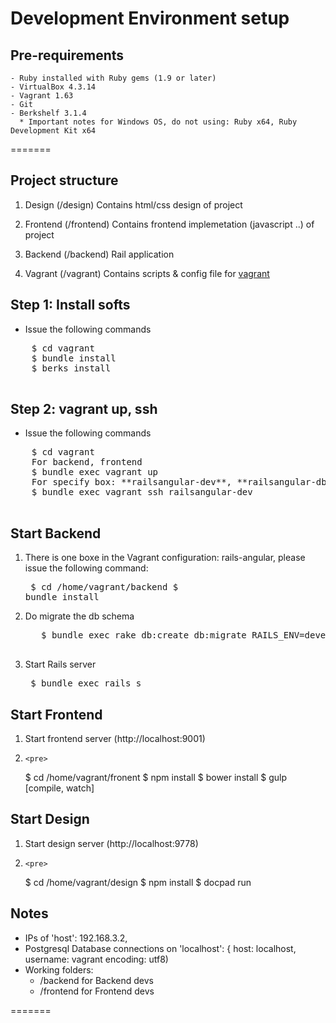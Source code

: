 # Development Environment setup

## Pre-requirements
    - Ruby installed with Ruby gems (1.9 or later)
    - VirtualBox 4.3.14
    - Vagrant 1.63
    - Git
    - Berkshelf 3.1.4
      * Important notes for Windows OS, do not using: Ruby x64, Ruby Development Kit x64

=======
## Project structure

1. Design (/design)
Contains html/css design of project

2. Frontend (/frontend)
Contains frontend implemetation (javascript ..) of project

3. Backend (/backend)
Rail application

4. Vagrant (/vagrant)
Contains scripts & config file for [vagrant](http://www.vagrantup.com/)


## Step 1: Install softs
  * Issue the following commands
  <pre>
    $ cd vagrant
    $ bundle install
    $ berks install
  </pre>


## Step 2: vagrant up, ssh
  * Issue the following commands
  <pre>
    $ cd vagrant
    For backend, frontend
    $ bundle exec vagrant up
    For specify box: **railsangular-dev**, **railsangular-db boxes**
    $ bundle exec vagrant ssh railsangular-dev
  </pre>


## Start Backend

  1. There is one boxe in the Vagrant configuration: rails-angular, please issue the following command:
    <pre>
      $ cd /home/vagrant/backend
      $ bundle install
  </pre>


  2. Do migrate the db schema
      <pre>
        $ bundle exec rake db:create db:migrate RAILS_ENV=development
      </pre>

  3. Start Rails server
    <pre>
      $ bundle exec rails s
    </pre>

## Start Frontend
1. Start frontend server (http://localhost:9001)
2.     <pre>
      $ cd /home/vagrant/fronent
      $ npm install
      $ bower install
      $ gulp [compile, watch]
  </pre>

## Start Design
1. Start design server (http://localhost:9778)
2.     <pre>
      $ cd /home/vagrant/design
      $ npm install
      $ docpad run
  </pre>


## Notes
* IPs of 'host': 192.168.3.2,
* Postgresql Database connections on 'localhost': { host: localhost, username: vagrant encoding: utf8)
* Working folders:
  * /backend for Backend devs
  * /frontend for Frontend devs

=======
